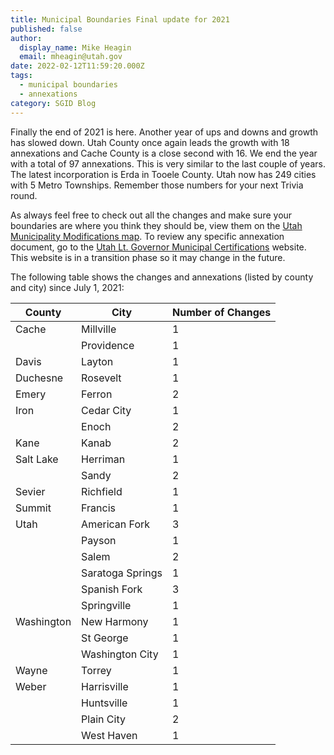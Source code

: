 ```yaml
---
title: Municipal Boundaries Final update for 2021
published: false
author:
  display_name: Mike Heagin
  email: mheagin@utah.gov
date: 2022-02-12T11:59:20.000Z
tags:
  - municipal boundaries
  - annexations
category: SGID Blog
---
```


Finally the end of 2021 is here. Another year of ups and downs and growth has slowed down. Utah County once again leads the growth with 18 annexations and Cache County is a close second with 16. We end the year with a total of 97 annexations. This is very similar to the last couple of years. The latest incorporation is Erda in Tooele County. Utah now has 249 cities with 5 Metro Townships. Remember those numbers for your next Trivia round.

As always feel free to check out all the changes and make sure your boundaries are where you think they should be, view them on the [Utah Municipality Modifications map](https://www.arcgis.com/home/webmap/viewer.html?webmap=c5ab7e0fcd514f1a9db6b8dad55bba63). To review any specific annexation document, go to the [Utah Lt. Governor Municipal Certifications](https://demosite.utah.gov/gov-entity/boundary-certifications-by-year/) website. This website is in a transition phase so it may change in the future.

The following table shows the changes and annexations (listed by county and city) since July 1, 2021:

| County     | City             | Number of Changes |
| ---------- | ---------------- | ----------------- |
| Cache      | Millville        | 1                 |
|            | Providence       | 1                 |
| Davis      | Layton           | 1                 |
| Duchesne   | Rosevelt         | 1                 |
| Emery      | Ferron           | 2                 |
| Iron       | Cedar City       | 1                 |
|            | Enoch            | 2                 |
| Kane       | Kanab            | 2                 |
| Salt Lake  | Herriman         | 1                 |
|            | Sandy            | 2                 |
| Sevier     | Richfield        | 1                 |
| Summit     | Francis          | 1                 |
| Utah       | American Fork    | 3                 |
|            | Payson           | 1                 |
|            | Salem            | 2                 |
|            | Saratoga Springs | 1                 |
|            | Spanish Fork     | 3                 |
|            | Springville      | 1                 |
| Washington | New Harmony      | 1                 |
|            | St George        | 1                 |
|            | Washington City  | 1                 |
| Wayne      | Torrey           | 1                 |
| Weber      | Harrisville      | 1                 |
|            | Huntsville       | 1                 |
|            | Plain City       | 2                 |
|            | West Haven       | 1                 |
